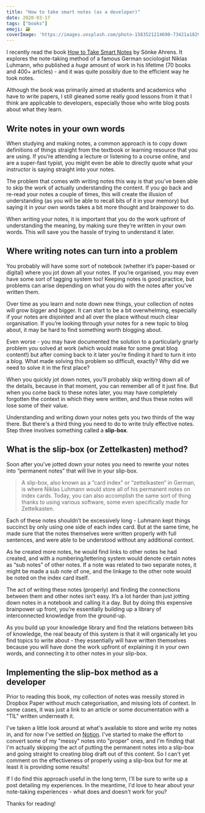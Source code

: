 ```yaml
---
title: "How to take smart notes (as a developer)"
date: 2020-03-17
tags: ["books"]
emoji: 🗃️
coverImage: 'https://images.unsplash.com/photo-1583521214690-73421a1829a9?ixlib=rb-1.2.1&ixid=eyJhcHBfaWQiOjEyMDd9&auto=format&fit=crop&w=1950&q=80'
---
```


I recently read the book [How to Take Smart Notes](https://www.goodreads.com/en/book/show/34507927) by Sönke Ahrens. It explores the note-taking method of a famous German sociologist Niklas Luhmann, who published a *huge* amount of work in his lifetime (70 books and 400+ articles) - and it was quite possibly due to the efficient way he took notes.

Although the book was primarily aimed at students and academics who have to write papers, I still gleaned some really good lessons from it that I think are applicable to developers, especially those who write blog posts about what they learn.

## Write notes in your own words

When studying and making notes, a common approach is to copy down definitions of things straight from the textbook or learning resource that you are using. If you’re attending a lecture or listening to a course online, and are a super-fast typist, you might even be able to directly quote what your instructor is saying straight into your notes.

The problem that comes with writing notes this way is that you’ve been able to skip the work of actually understanding the content. If you go back and re-read your notes a couple of times, this will create the illusion of understanding (as you will be able to recall bits of it in your memory) but saying it in your own words takes a bit more thought and brainpower to do.

When writing your notes, it is important that you do the work upfront of understanding the meaning, by making sure they’re written in your own words. This will save you the hassle of trying to understand it later.

## Where writing notes can turn into a problem

You probably will have some sort of notebook (whether it’s paper-based or digital) where you jot down all your notes. If you’re organised, you may even have some sort of tagging system too! Keeping notes is good practice, but problems can arise depending on what you do with the notes after you’ve written them.

Over time as you learn and note down new things, your collection of notes will grow bigger and bigger. It can start to be a bit overwhelming, especially if your notes are disjointed and all over the place without much clear organisation. If you’re looking through your notes for a new topic to blog about, it may be hard to find something worth blogging about.

Even worse - you may have documented the solution to a particularly gnarly problem you solved at work (which would make for some great blog content!) but after coming back to it later you’re finding it hard to turn it into a blog. What made solving this problem so difficult, exactly? Why did we need to solve it in the first place?

When you quickly jot down notes, you’ll probably skip writing down all of the details, because in that moment, you can remember all of it just fine. But when you come back to these notes later, you may have completely forgotten the context in which they were written, and thus these notes will lose some of their value.

Understanding and writing down your notes gets you two thirds of the way there. But there's a third thing you need to do to write truly effective notes. Step three involves something called a **slip-box**.

## What is the slip-box (or Zettelkasten) method?

Soon after you’ve jotted down your notes you need to rewrite your notes into “permanent notes” that will live in your slip-box.

> A slip-box, also known as a “card index” or “zettelkasten” in German, is where Niklas Luhmann would store all of his permanent notes on index cards. Today, you can also accomplish the same sort of thing thanks to using various software, some even specifically made for Zettelkasten.

Each of these notes shouldn’t be excessively long - Luhmann kept things succinct by only using one side of each index card. But at the same time, he made sure that the notes themselves were written properly with full sentences, and were able to be understood without any additional context.

As he created more notes, he would find links to other notes he had created, and with a numbering/lettering system would denote certain notes as “sub notes” of other notes. If a note was related to two separate notes, it might be made a sub note of one, and the linkage to the other note would be noted on the index card itself.

The act of writing these notes (properly) and finding the connections between them and other notes isn’t easy. It’s a lot harder than just jotting down notes in a notebook and calling it a day. But by doing this expensive brainpower up front, you’re essentially building up a library of interconnected knowledge from the ground-up.

As you build up your knowledge library and find the relations between bits of knowledge, the real beauty of this system is that it will organically let you find topics to write about - they essentially will have written themselves because you will have done the work upfront of explaining it in your own words, and connecting it to other notes in your slip-box.

## Implementing the slip-box method as a developer

Prior to reading this book, my collection of notes was messily stored in Dropbox Paper without much categorisation, and missing lots of context. In some cases, it was just a link to an article or some documentation with a "TIL" written underneath it.

I've taken a little look around at what's available to store and write my notes in, and for now I've settled on [Notion](http://notion.so/). I've started to make the effort to convert some of my "messy" notes into "proper" ones, and I'm finding that I'm actually skipping the act of putting the permanent notes into a slip-box and going straight to creating blog draft out of this content. So I can't yet comment on the effectiveness of properly using a slip-box but for me at least it is providing some results!

If I do find this approach useful in the long term, I'll be sure to write up a post detailing my experiences. In the meantime, I'd love to hear about your note-taking experiences - what does and doesn't work for you?

Thanks for reading!